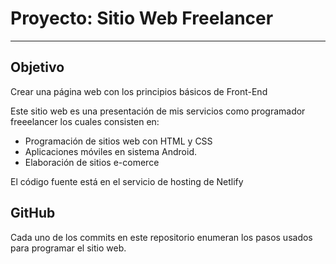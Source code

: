# Proyecto: Sitio Web Freelancer

----

## Objetivo
Crear una página web con los principios básicos de Front-End

Este sitio web es una presentación de mis servicios como programador freeelancer los cuales consisten en:

*   Programación de sitios web con HTML y CSS
*   Aplicaciones móviles en sistema Android.
*   Elaboración de sitios e-comerce

El código fuente está en el servicio de hosting de Netlify

## GitHub

Cada uno de los commits en este repositorio enumeran los pasos usados para programar el sitio web. 
